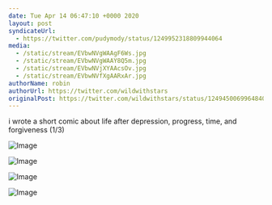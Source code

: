 ```yaml
---
date: Tue Apr 14 06:47:10 +0000 2020
layout: post
syndicateUrl:
  - https://twitter.com/pudymody/status/1249952318809944064
media:
  - /static/stream/EVbwNVgWAAgF6Ws.jpg
  - /static/stream/EVbwNVgWAAY8Q5m.jpg
  - /static/stream/EVbwNVjXYAAcsOv.jpg
  - /static/stream/EVbwNVfXgAARxAr.jpg
authorName: robin
authorUrl: https://twitter.com/wildwithstars
originalPost: https://twitter.com/wildwithstars/status/1249450069964840968
---
```

i wrote a short comic about life after depression, progress, time, and forgiveness (1/3) 

![Image](/static/stream/EVbwNVgWAAgF6Ws.jpg)

![Image](/static/stream/EVbwNVgWAAY8Q5m.jpg)

![Image](/static/stream/EVbwNVjXYAAcsOv.jpg)

![Image](/static/stream/EVbwNVfXgAARxAr.jpg)